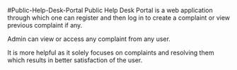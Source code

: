 #Public-Help-Desk-Portal
Public Help Desk Portal is a web application through which one can register and then log in to create a complaint or view
previous complaint if any.

Admin can view or access any complaint from any user.

It is more helpful as it solely focuses on complaints and resolving them which results in better satisfaction of the user.
